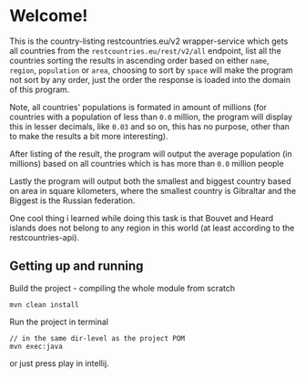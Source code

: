# Welcome! 
This is the country-listing restcountries.eu/v2 wrapper-service 
which gets all countries from the `restcountries.eu/rest/v2/all` endpoint,
list all the countries sorting the results in ascending order based on either `name`, `region`,
`population` or `area`, choosing to sort by `space` will make the program not sort by any order, just the order the 
response is loaded into the domain of this program.

Note, all countries' populations is formated in amount of millions (for countries with a population of less than 
`0.0` million, the program will display this in lesser decimals, like `0.03` and so on, this has no purpose, other 
than to make the results a bit more interesting). 

After listing of the result, the program will output the average population (in millions) based on all countries 
which is has more than `0.0` million people

Lastly the program will output both the smallest and biggest country based on area in square kilometers,
where the smallest country is Gibraltar and the Biggest is the Russian federation.

One cool thing i learned while doing this task is that Bouvet and Heard islands does not belong to any region in 
this world (at least according to the restcountries-api).

## Getting up and running

Build the project - compiling the whole module from scratch
```shell
mvn clean install
```
Run the project in terminal
```shell
// in the same dir-level as the project POM
mvn exec:java
```

or just press play in intellij.
